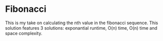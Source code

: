 # Fibonacci
This is my take on calculating the nth value in the fibonacci sequence. This solution features 3 solutions: exponantial runtime, O(n) time, O(n) time and space complexity.
